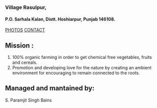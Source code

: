 
### Village Rasulpur, 
#### P.O. Sarhala Kalan, Distt. Hoshiarpur, Punjab 146108.


[PHOTOS](https://github.com/MnprtBains/Bains_GPS_Farm/blob/main/PHOTOS/p.md)
[CONTACT](https://github.com/MnprtBains/Bains_GPS_Farm/blob/main/CONTACT/c.md)

## Mission :
1. 100% organic farming in order to get chemical free vegetables, fruits and cereals.
2. Promotion and developing love for the nature by creating an ambient environment for encouraging to remain connected to the roots.

## Managed and mantained by:
S. Paramjit Singh Bains


